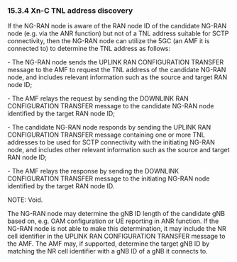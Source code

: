 ### 15.3.4 Xn-C TNL address discovery

If the NG-RAN node is aware of the RAN node ID of the candidate NG-RAN
node (e.g. via the ANR function) but not of a TNL address suitable for
SCTP connectivity, then the NG-RAN node can utilize the 5GC (an AMF it
is connected to) to determine the TNL address as follows:

\- The NG-RAN node sends the UPLINK RAN CONFIGURATION TRANSFER message
to the AMF to request the TNL address of the candidate NG-RAN node, and
includes relevant information such as the source and target RAN node ID;

\- The AMF relays the request by sending the DOWNLINK RAN CONFIGURATION
TRANSFER message to the candidate NG-RAN node identified by the target
RAN node ID;

\- The candidate NG-RAN node responds by sending the UPLINK RAN
CONFIGURATION TRANSFER message containing one or more TNL addresses to
be used for SCTP connectivity with the initiating NG-RAN node, and
includes other relevant information such as the source and target RAN
node ID;

\- The AMF relays the response by sending the DOWNLINK CONFIGURATION
TRANSFER message to the initiating NG-RAN node identified by the target
RAN node ID.

NOTE: Void.

The NG-RAN node may determine the gNB ID length of the candidate gNB
based on, e.g. OAM configuration or UE reporting in ANR function. If the
NG-RAN node is not able to make this determination, it may include the
NR cell identifier in the UPLINK RAN CONFIGURATION TRANSFER message to
the AMF. The AMF may, if supported, determine the target gNB ID by
matching the NR cell identifier with a gNB ID of a gNB it connects to.